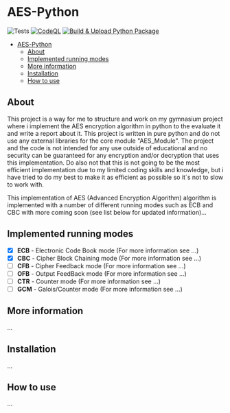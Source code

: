 # AES-Python

![Tests](https://github.com/Circut-labs/AES-Python/actions/workflows/test.yml/badge.svg) [![CodeQL](https://github.com/Circut-labs/AES-Python/actions/workflows/codeql-analysis.yml/badge.svg?branch=core)](https://github.com/Circut-labs/AES-Python/actions/workflows/codeql-analysis.yml) [![Build & Upload Python Package](https://github.com/Circut-labs/AES-Python/actions/workflows/python-publish.yml/badge.svg)](https://github.com/Circut-labs/AES-Python/actions/workflows/python-publish.yml)

- [AES-Python](#aes-python)
  - [About](#about)
  - [Implemented running modes](#implemented-running-modes)
  - [More information](#more-information)
  - [Installation](#installation)
  - [How to use](#how-to-use)

About
---
This project is a way for me to structure and work on my gymnasium project where i implement the AES encryption algorithm in python to the evaluate it and write a report about it. This project is written in pure python and do not use any external libraries for the core module "AES_Module". The project and the code is not intended for any use outside of educational and no security can be guaranteed for any encryption and/or decryption that uses this implementation. Do also not that this is not going to be the most efficient implementation due to my limited coding skills and knowledge, but i have tried to do my best to make it as efficient as possible so it´s not to slow to work with.

This implementation of AES (Advanced Encryption Algorithm) algorithm is implemented with a number of different running modes such as ECB and CBC with more coming soon (see list below for updated information)...

Implemented running modes
---
- [x] **ECB** - Electronic Code Book mode (For more information see ...)
- [x] **CBC** - Cipher Block Chaining mode (For more information see ...)
- [ ] **CFB** - Cipher Feedback mode (For more information see ...)
- [ ] **OFB** - Output FeedBack mode (For more information see ...)
- [ ] **CTR** - Counter mode (For more information see ...)
- [ ] **GCM** - Galois/Counter mode (For more information see ...)

More information
---
...

Installation
---
...

How to use
---
...
